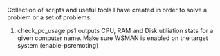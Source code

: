 Collection of scripts and useful tools I have created in order to solve a problem or a set of problems.

1. check_pc_usage.ps1 outputs CPU, RAM and Disk utiliation stats for a given computer name. Make sure WSMAN is enabled on the target system (enable-psremoting)